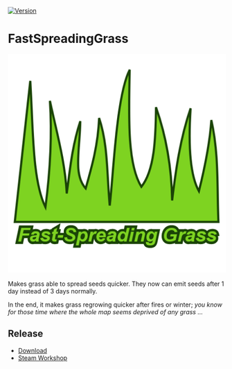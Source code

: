 [![Version](https://img.shields.io/badge/Rimworld-B18-orange.svg?style=for-the-badge)](https://ludeon.com/forums/index.php?topic=22120)

# FastSpreadingGrass
<p align="center"><img src="https://raw.githubusercontent.com/kaptain-kavern/FastSpreadingGrass/master/About/Preview.png" alt="Preview"/></p>
Makes grass able to spread seeds quicker. They now can emit seeds after 1 day instead of 3 days normally.

In the end, it makes grass regrowing quicker after fires or winter; *you know for those time where the whole map seems deprived of any grass ...*

## Release 
 
- [Download](https://github.com/kaptain-kavern/FastSpreadingGrass/releases/latest) 
- [Steam Workshop](http://steamcommunity.com/sharedfiles/filedetails/?id=1228372243) 
